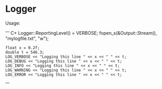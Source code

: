 # Logger

Usage:

''' C+
	Logger::ReportingLevel() = VERBOSE;
	fopen_s(&Output::Stream(), "mylogfile.txt", "w");

	float x = 0.2f;
	double t = 546.3;
	LOG_VERBOSE << "Logging this line " << x << " " << t;
	LOG_DEBUG << "Logging this line " << x << " " << t;
	LOG_INFO << "Logging this line " << x << " " << t;
	LOG_WARNING << "Logging this line " << x << " " << t;
	LOG_ERROR << "Logging this line " << x << " " << t;
'''
